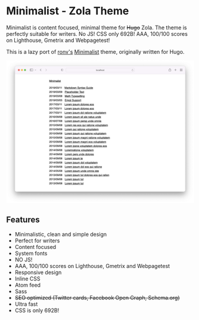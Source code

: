# Minimalist - Zola Theme

Minimalist is content focused, minimal theme for ~~Hugo~~ Zola. The theme is perfectly
suitable for writers. No JS! CSS only 692B! AAA, 100/100 scores on Lighthouse,
Gmetrix and Webpagetest!

This is a lazy port of [ronv's](https://github.com/ronv) [Minimalist](https://github.com/ronv/minimalist) theme, originally written for Hugo.

![](screenshot.png)


## Features

+ Minimalistic, clean and simple design
+ Perfect for writers
+ Content focused
+ System fonts
+ NO JS!
+ AAA, 100/100 scores on Lighthouse, Gmetrix and Webpagetest
+ Responsive design
+ Inline CSS
+ Atom feed
+ Sass
+ ~~SEO optimized (Twitter cards, Facebook Open Graph, Schema.org)~~
+ Ultra fast
+ CSS is only 692B!
